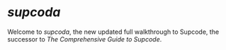 # *supcoda*

Welcome to *supcoda*, the new updated full walkthrough to Supcode, the successor to *The Comprehensive Guide to Supcode*.

